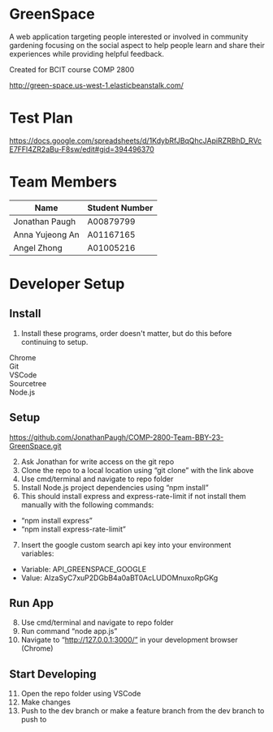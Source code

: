 # GreenSpace #

A web application targeting people interested or involved in community gardening focusing on the social aspect to help people learn and share their experiences while providing helpful feedback.

Created for BCIT course COMP 2800

http://green-space.us-west-1.elasticbeanstalk.com/

# Test Plan #

https://docs.google.com/spreadsheets/d/1KdybRfJBqQhcJApiRZRBhD_RVcE7FFl4ZR2aBu-F8sw/edit#gid=394496370

# Team Members #

| Name            | Student Number |
|-----------------|----------------|
| Jonathan Paugh  | A00879799      |
| Anna Yujeong An | A01167165      |
| Angel Zhong     | A01005216      |

# Developer Setup #

## Install ##
1. Install these programs, order doesn't matter, but do this before continuing to setup.

 Chrome\
 Git\
 VSCode\
 Sourcetree\
 Node.js

## Setup ##

https://github.com/JonathanPaugh/COMP-2800-Team-BBY-23-GreenSpace.git

2. Ask Jonathan for write access on the git repo
3. Clone the repo to a local location using “git clone” with the link above
4. Use cmd/terminal and navigate to repo folder
5. Install Node.js project dependencies using “npm install”
6. This should install express and express-rate-limit if not install them manually with the following commands:
  * “npm install express”
  * “npm install express-rate-limit”

7. Insert the google custom search api key into your environment variables:
  * Variable: API_GREENSPACE_GOOGLE
  * Value: AIzaSyC7xuP2DGbB4a0aBT0AcLUDOMnuxoRpGKg

## Run App ##

8. Use cmd/terminal and navigate to repo folder
9. Run command “node app.js”
10. Navigate to “http://127.0.0.1:3000/” in your development browser (Chrome)

## Start Developing ##

11. Open the repo folder using VSCode
12. Make changes
13. Push to the dev branch or make a feature branch from the dev branch to push to 
